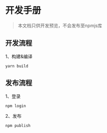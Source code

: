 

# 开发手册
> 本文档只供开发预览，不会发布至npmjs库

## 开发流程

1、构建&编译
```
yarn build
```

## 发布流程
1、登录
```
npm login
```

2、发布
```
npm publish
```